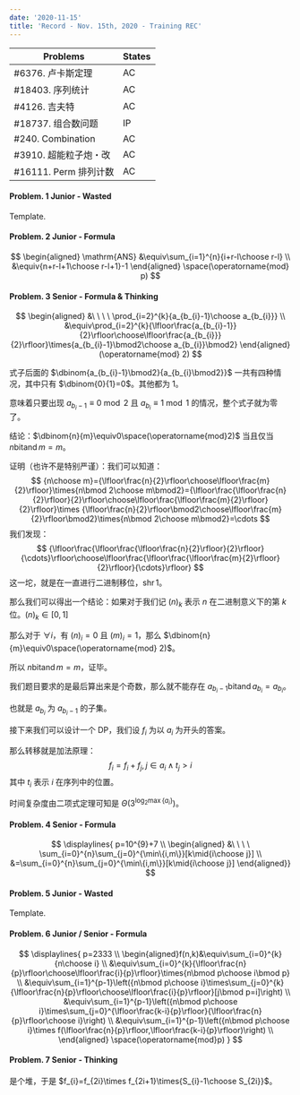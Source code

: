 ```yaml
---
date: '2020-11-15'
title: 'Record - Nov. 15th, 2020 - Training REC'
---
```


| Problems | States |
| - | - |
| #6376. 卢卡斯定理 | AC |
| #18403. 序列统计 | AC |
| #4126. 吉夫特 | AC |
| #18737. 组合数问题 | IP |
| #240. Combination | AC |
| #3910. 超能粒子炮・改 | AC |
| #16111. Perm 排列计数 | AC |

#### Problem. 1 Junior - Wasted

Template.

#### Problem. 2 Junior - Formula

$$
\begin{aligned}
\mathrm{ANS}
&\equiv\sum_{i=1}^{n}{i+r-l\choose r-l} \\
&\equiv{n+r-l+1\choose r-l+1}-1
\end{aligned}
\space(\operatorname{mod} p)
$$

#### Problem. 3 Senior - Formula & Thinking

$$
\begin{aligned}
&\ \ \ \ \prod_{i=2}^{k}{a_{b_{i}-1}\choose a_{b_{i}}} \\
&\equiv\prod_{i=2}^{k}{\lfloor\frac{a_{b_{i}-1}}{2}\rfloor\choose\lfloor\frac{a_{b_{i}}}{2}\rfloor}\times{a_{b_{i}-1}\bmod2\choose a_{b_{i}}\bmod2}
\end{aligned}
(\operatorname{mod} 2)
$$

式子后面的 $\dbinom{a_{b_{i}-1}\bmod2}{a_{b_{i}\bmod2}}$ 一共有四种情况，其中只有 $\dbinom{0}{1}=0$。其他都为 $1$。

意味着只要出现 $a_{b_{i}-1}\equiv0\bmod2$ 且 $a_{b_{i}}\equiv1\bmod1$ 的情况，整个式子就为零了。

结论：$\dbinom{n}{m}\equiv0\space(\operatorname{mod}2)$ 当且仅当 $n\operatorname{bitand}m=m$。

证明（也许不是特别严谨）：我们可以知道：
$$
{n\choose m}={\lfloor\frac{n}{2}\rfloor\choose\lfloor\frac{m}{2}\rfloor}\times{n\bmod 2\choose m\bmod2}={\lfloor\frac{\lfloor\frac{n}{2}\rfloor}{2}\rfloor\choose\lfloor\frac{\lfloor\frac{m}{2}\rfloor}{2}\rfloor}\times {\lfloor\frac{n}{2}\rfloor\bmod2\choose\lfloor\frac{m}{2}\rfloor\bmod2}\times{n\bmod 2\choose m\bmod2}=\cdots
$$
我们发现：
$$
{\lfloor\frac{\lfloor\frac{\lfloor\frac{n}{2}\rfloor}{2}\rfloor}{\cdots}\rfloor\choose\lfloor\frac{\lfloor\frac{\lfloor\frac{m}{2}\rfloor}{2}\rfloor}{\cdots}\rfloor}
$$
这一坨，就是在一直进行二进制移位，$\operatorname{shr}1$。

那么我们可以得出一个结论：如果对于我们记 $(n)_{k}$ 表示 $n$ 在二进制意义下的第 $k$ 位。$(n)_{k}\in[0,1]$

那么对于 $\forall i$，有 $(n)_{i}=0$ 且 $(m)_{i}=1$，那么 $\dbinom{n}{m}\equiv0\space(\operatorname{mod} 2)$。

所以 $n\operatorname{bitand}m=m$，证毕。

我们题目要求的是最后算出来是个奇数，那么就不能存在 $a_{b_{i}-1}\operatorname{bitand}a_{b_{i}}=a_{b_{i}}$。

也就是 $a_{b_{i}}$ 为 $a_{b_{i}-1}$ 的子集。

接下来我们可以设计一个 DP，我们设 $f_{i}$ 为以 $a_{i}$ 为开头的答案。

那么转移就是加法原理：
$$
f_{i}=f_{i}+f_{j},j\in a_{i}\wedge t_{j}>i
$$
其中 $t_{i}$ 表示 $i$ 在序列中的位置。

时间复杂度由二项式定理可知是 $\Theta(3^{\log_{2}\max\{a_{i}\}})$。

#### Problem. 4 Senior - Formula

$$
\displaylines{
p=10^{9}+7 \\
\begin{aligned}
&\ \ \ \ \sum_{i=0}^{n}\sum_{j=0}^{\min\{i,m\}}[k\mid{i\choose j}] \\
&=\sum_{i=0}^{n}\sum_{j=0}^{\min\{i,m\}}[k\mid{i\choose j}]
\end{aligned}}
$$



#### Problem. 5 Junior - Wasted

Template.

#### Problem. 6 Junior / Senior - Formula

$$
\displaylines{
p=2333 \\
\begin{aligned}f(n,k)&\equiv\sum_{i=0}^{k}{n\choose i} \\
&\equiv\sum_{i=0}^{k}{\lfloor\frac{n}{p}\rfloor\choose\lfloor\frac{i}{p}\rfloor}\times{n\bmod p\choose i\bmod p} \\
&\equiv\sum_{i=1}^{p-1}\left({n\bmod p\choose i}\times\sum_{j=0}^{k}{\lfloor\frac{n}{p}\rfloor\choose\lfloor\frac{i}{p}\rfloor}[j\bmod p=i]\right) \\
&\equiv\sum_{i=1}^{p-1}\left({n\bmod p\choose i}\times\sum_{j=0}^{\lfloor\frac{k-i}{p}\rfloor}{\lfloor\frac{n}{p}\rfloor\choose i}\right) \\
&\equiv\sum_{i=1}^{p-1}\left({n\bmod p\choose i}\times f(\lfloor\frac{n}{p}\rfloor,\lfloor\frac{k-i}{p}\rfloor)\right) \\
\end{aligned}
\space(\operatorname{mod}p)
}
$$

#### Problem. 7 Senior - Thinking

是个堆，于是 $f_{i}=f_{2i}\times f_{2i+1}\times{S_{i}-1\choose S_{2i}}$。